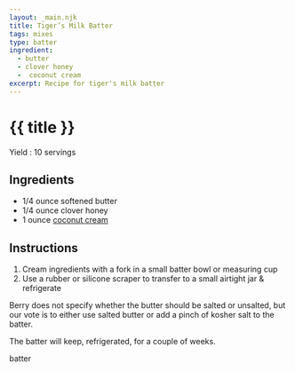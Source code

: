 ```yaml
---
layout: _main.njk
title: Tiger’s Milk Batter
tags: mixes
type: batter
ingredient:
  - butter
  - clover honey
  -  coconut cream
excerpt: Recipe for tiger's milk batter
---
```


<!-- markdownlint-disable MD025 -->
# {{ title }}
<!-- markdownlint-enable MD025 -->

Yield
  : 10 servings

## Ingredients

* 1/4 ounce softened butter
* 1/4 ounce clover honey
* 1 ounce [coconut cream](/mixes/coconut-cream)

## Instructions

1. Cream ingredients with a fork in a small batter bowl or measuring cup
2. Use a rubber or silicone scraper to transfer to a small airtight jar & refrigerate

<tiki-callout type="note" title="notes">

  Berry does not specify whether the butter should be salted or unsalted, but our vote is to either use salted butter or add a pinch of kosher salt to the batter.

  The batter will keep, refrigerated, for a couple of weeks.
</tiki-callout>

<div
  data-cat[0]="Batter"
  data-ingredient[0]="Butter, salted"
  data-ingredient[1]="Honey"
  data-ingredient[2]="Honey, clover"
  data-ingredient[3]="Coconut cream"
  data-pagefind-filter="
    Category[data-cat[0]],
    Ingredient[data-ingredient[0]],
    Ingredient[data-ingredient[1]],
    Ingredient[data-ingredient[2]],
    Ingredient[data-ingredient[3]]
  "
>
</div>

<div class="keywords" aria-hidden>batter</div>
